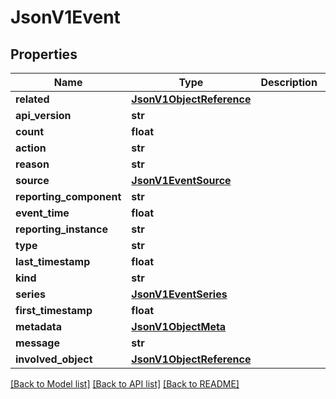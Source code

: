 # JsonV1Event


## Properties
Name | Type | Description | Notes
------------ | ------------- | ------------- | -------------
**related** | [**JsonV1ObjectReference**](JsonV1ObjectReference.md) |  | [optional] 
**api_version** | **str** |  | [optional] 
**count** | **float** |  | [optional] 
**action** | **str** |  | [optional] 
**reason** | **str** |  | [optional] 
**source** | [**JsonV1EventSource**](JsonV1EventSource.md) |  | [optional] 
**reporting_component** | **str** |  | [optional] 
**event_time** | **float** |  | [optional] 
**reporting_instance** | **str** |  | [optional] 
**type** | **str** |  | [optional] 
**last_timestamp** | **float** |  | [optional] 
**kind** | **str** |  | [optional] 
**series** | [**JsonV1EventSeries**](JsonV1EventSeries.md) |  | [optional] 
**first_timestamp** | **float** |  | [optional] 
**metadata** | [**JsonV1ObjectMeta**](JsonV1ObjectMeta.md) |  | [optional] 
**message** | **str** |  | [optional] 
**involved_object** | [**JsonV1ObjectReference**](JsonV1ObjectReference.md) |  | [optional] 

[[Back to Model list]](../README.md#documentation-for-models) [[Back to API list]](../README.md#documentation-for-api-endpoints) [[Back to README]](../README.md)


